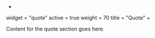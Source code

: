 +
widget = "quote"
active = true
weight = 70
title = "Quote"
+

Content for the quote section goes here.